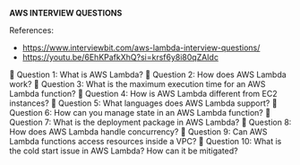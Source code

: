 **AWS INTERVIEW QUESTIONS**

References:
- https://www.interviewbit.com/aws-lambda-interview-questions/
- https://youtu.be/6EhKPafkXhQ?si=krsf6y8i80qZAIdc

🔹 Question 1: What is AWS Lambda?
🔹 Question 2: How does AWS Lambda work?
🔹 Question 3: What is the maximum execution time for an AWS Lambda function?
🔹 Question 4: How is AWS Lambda different from EC2 instances?
🔹 Question 5: What languages does AWS Lambda support?
🔹 Question 6: How can you manage state in an AWS Lambda function?
🔹 Question 7: What is the deployment package in AWS Lambda?
🔹 Question 8: How does AWS Lambda handle concurrency?
🔹 Question 9: Can AWS Lambda functions access resources inside a VPC?
🔹 Question 10: What is the cold start issue in AWS Lambda? How can it be mitigated?
